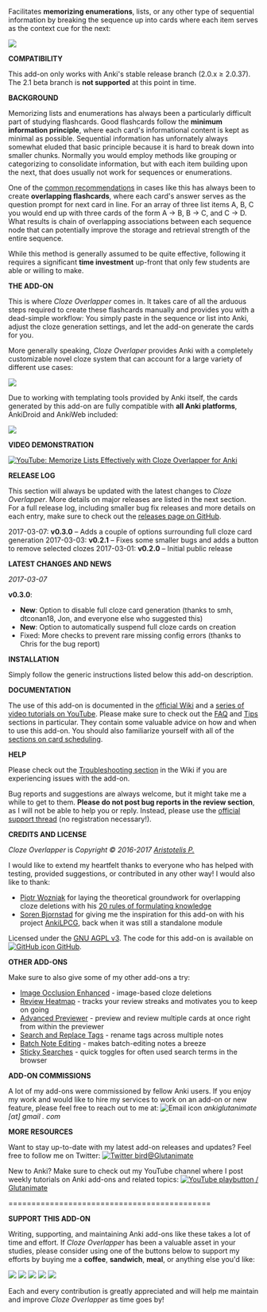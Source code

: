 Facilitates **memorizing enumerations**, lists, or any other type of sequential information by breaking the sequence up into cards where each item serves as the context cue for the next:

![](https://raw.githubusercontent.com/glutanimate/cloze-overlapper/master/screenshots/demo1.gif)

**COMPATIBILITY**

This add-on only works with Anki's stable release branch (2.0.x ≥ 2.0.37). The 2.1 beta branch is **not supported** at this point in time.

**BACKGROUND**
 
Memorizing lists and enumerations has always been a particularly difficult part of studying flashcards. Good flashcards follow the **minimum information principle**, where each card's informational content is kept as minimal as possible. Sequential information has unfornately always somewhat eluded that basic principle because it is hard to break down into smaller chunks. Normally you would employ methods like grouping or categorizing to consolidate information, but with each item building upon the next, that does usually not work for sequences or enumerations.

One of the [common recommendations](https://www.supermemo.com/en/articles/20rules#Enumerations) in cases like this has always been to create **overlapping flashcards**, where each card's answer serves as the question prompt for next card in line. For an array of three list items A, B, C you would end up with three cards of the form A → B, B → C, and C → D. What results is chain of overlapping associations between each sequence node that can potentially improve the storage and retrieval strength of the entire sequence.

While this method is generally assumed to be quite effective, following it requires a significant **time investment** up-front that only few students are able or willing to make.

**THE ADD-ON**

This is where *Cloze Overlapper* comes in. It takes care of all the arduous steps required to create these flashcards manually and provides you with a dead-simple workflow: You simply paste in the sequence or list into Anki, adjust the cloze generation settings, and let the add-on generate the cards for you. 

More generally speaking, *Cloze Overlaper* provides Anki with a completely customizable novel cloze system that can account for a large variety of different use cases:

![](https://raw.githubusercontent.com/glutanimate/cloze-overlapper/master/screenshots/demo2.gif)

Due to working with templating tools provided by Anki itself, the cards generated by this add-on are fully compatible with **all Anki platforms**, AnkiDroid and AnkiWeb included:

![](https://raw.githubusercontent.com/glutanimate/cloze-overlapper/master/screenshots/platforms.png)

**VIDEO DEMONSTRATION**

[![YouTube: Memorize Lists Effectively with Cloze Overlapper for Anki](https://i.ytimg.com/vi/QzBoDe3PgAc/mqdefault.jpg)](https://youtu.be/QzBoDe3PgAc)

**RELEASE LOG**

This section will always be updated with the latest changes to *Cloze Overlapper*. More details on major releases are listed in the next section. For a full release log, including smaller bug fix releases and more details on each entry, make sure to check out the [releases page on GitHub](https://github.com/Glutanimate/cloze-overlapper/releases).

2017-03-07: **v0.3.0** – Adds a couple of options surrounding full cloze card generation
2017-03-03: **v0.2.1** – Fixes some smaller bugs and adds a button to remove selected clozes
2017-03-01: **v0.2.0** – Initial public release

**LATEST CHANGES AND NEWS**

*2017-03-07*

**v0.3.0**:

- **New**: Option to disable full cloze card generation (thanks to smh, dtconan18, Jon, and everyone else who suggested this)
- **New**: Option to automatically suspend full cloze cards on creation
- Fixed: More checks to prevent rare missing config errors (thanks to Chris for the bug report)

**INSTALLATION**

Simply follow the generic instructions listed below this add-on description.

**DOCUMENTATION**

The use of this add-on is documented in the [official Wiki](https://github.com/Glutanimate/cloze-overlapper/wiki) and a [series of video tutorials on YouTube](https://www.youtube.com/playlist?list=PL3MozITKTz5Y9owI163AJMYqKwhFrTKcT). Please make sure to check out the [FAQ](https://github.com/Glutanimate/cloze-overlapper/wiki/FAQ) and [Tips](https://github.com/Glutanimate/cloze-overlapper/wiki/Tips) sections in particular. They contain some valuable advice on how and when to use this add-on. You should also familiarize yourself with all of the [sections on card scheduling](https://github.com/glutanimate/cloze-overlapper/wiki/FAQ#card-scheduling).

**HELP**

Please check out the [Troubleshooting section](https://github.com/Glutanimate/cloze-overlapper/wiki/Troubleshooting) in the Wiki if you are experiencing issues with the add-on.

Bug reports and suggestions are always welcome, but it might take me a while to get to them. **Please do not post bug reports in the review section**, as I will not be able to help you or reply. Instead, please use the [official support thread](https://anki.tenderapp.com/discussions/add-ons/9407-cloze-overlapper-official-thread) (no registration necessary!).

**CREDITS AND LICENSE**

*Cloze Overlapper* is *Copyright © 2016-2017 [Aristotelis P.](https://glutanimate.com)*

I would like to extend my heartfelt thanks to everyone who has helped with testing, provided suggestions, or contributed in any other way! I would also like to thank:

- [Piotr Wozniak](https://www.supermemo.com/english/company/wozniak.htm) for laying the theoretical groundwork for overlapping cloze deletions with his [20 rules of formulating knowledge](https://www.supermemo.com/en/articles/20rules)
- [Soren Bjornstad](https://github.com/sobjornstad) for giving me the inspiration for this add-on with his project [AnkiLPCG](https://github.com/sobjornstad/AnkiLPCG), back when it was still a standalone module

Licensed under the [GNU AGPL v3](https://www.gnu.org/licenses/agpl.html). The code for this add-on is available on [![GitHub icon](https://glutanimate.com/logos/github.svg) GitHub](https://github.com/Glutanimate/cloze-overlapper).

**OTHER ADD-ONS**

Make sure to also give some of my other add-ons a try:

- [Image Occlusion Enhanced](https://ankiweb.net/shared/info/1111933094) - image-based cloze deletions
- [Review Heatmap](https://ankiweb.net/shared/info/1771074083) - tracks your review streaks and motivates you to keep on going
- [Advanced Previewer](https://ankiweb.net/shared/info/544521385) - preview and review multiple cards at once right from within the previewer
- [Search and Replace Tags](https://ankiweb.net/shared/info/138501288) - rename tags across multiple notes
- [Batch Note Editing](https://ankiweb.net/shared/info/291119185) - makes batch-editing notes a breeze
- [Sticky Searches](https://ankiweb.net/shared/info/594622823) - quick toggles for often used search terms in the browser

**ADD-ON COMMISSIONS**

A lot of my add-ons were commissioned by fellow Anki users. If you enjoy my work and would like to hire my services to work on an add-on or new feature, please feel free to reach out to me at:  ![Email icon](https://glutanimate.com/logos/email.svg) <em>ankiglutanimate [αt] gmail . com</em>

**MORE RESOURCES**

Want to stay up-to-date with my latest add-on releases and updates? Feel free to follow me on Twitter: [![Twitter bird](https://glutanimate.com/logos/twitter.svg)@Glutanimate](https://twitter.com/glutanimate)

New to Anki? Make sure to check out my YouTube channel where I post weekly tutorials on Anki add-ons and related topics: [![YouTube playbutton](https://glutanimate.com/logos/youtube.svg) / Glutanimate](https://www.youtube.com/c/glutanimate)

============================================

**SUPPORT THIS ADD-ON**

Writing, supporting, and maintaining Anki add-ons like these takes a lot of time and effort. If *Cloze Overlapper* has been a valuable asset in your studies, please consider using one of the buttons below to support my efforts by buying me a **coffee**, **sandwich**, **meal**, or anything else you'd like:

![](https://glutanimate.com/logos/paypal.svg)        [![](https://glutanimate.com/logos/contrib_btnsw_coffee.svg)](https://www.paypal.com/cgi-bin/webscr?cmd=_s-xclick&hosted_button_id=4FT9NG3NJMY4U&on0=Project&os0=cloze-overlapper "Buy me a coffee ☺")    [![](https://glutanimate.com/logos/contrib_btnsw_sandwich.svg)](https://www.paypal.com/cgi-bin/webscr?cmd=_s-xclick&hosted_button_id=YKSP7QF45Y7SJ&on0=Project&os0=cloze-overlapper "Buy me a burger 😊")    [![](https://glutanimate.com/logos/contrib_btnsw_meal.svg)](https://www.paypal.com/cgi-bin/webscr?cmd=_s-xclick&hosted_button_id=MVDM6JAL2R5JA&on0=Project&os0=cloze-overlapper "Buy me a meal 😄")    [![](https://glutanimate.com/logos/contrib_btnsw_custom.svg)](https://www.paypal.com/cgi-bin/webscr?cmd=_s-xclick&hosted_button_id=EYNV4ECSKBGE4&on0=Project&os0=cloze-overlapper "Contribute a custom amount ☺")

Each and every contribution is greatly appreciated and will help me maintain and improve *Cloze Overlapper* as time goes by!
